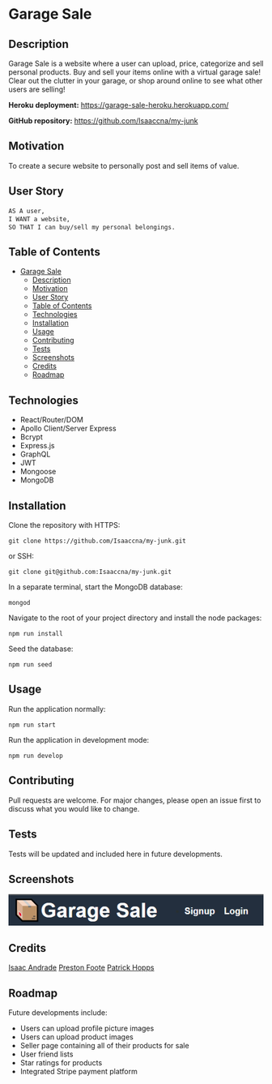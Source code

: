 # Garage Sale

## Description

Garage Sale is a website where a user can upload, price, categorize and sell personal products. Buy and sell your items online with a virtual garage sale! Clear out the clutter in your garage, or shop around online to see what other users are selling!

**Heroku deployment:**
https://garage-sale-heroku.herokuapp.com/

**GitHub repository:**
https://github.com/Isaaccna/my-junk

## Motivation

To create a secure website to personally post and sell items of value.

## User Story
```
AS A user,
I WANT a website,
SO THAT I can buy/sell my personal belongings.
```

## Table of Contents

- [Garage Sale](#garage-sale)
  - [Description](#description)
  - [Motivation](#motivation)
  - [User Story](#user-story)
  - [Table of Contents](#table-of-contents)
  - [Technologies](#technologies)
  - [Installation](#installation)
  - [Usage](#usage)
  - [Contributing](#contributing)
  - [Tests](#tests)
  - [Screenshots](#screenshots)
  - [Credits](#credits)
  - [Roadmap](#roadmap)

## Technologies

- React/Router/DOM
- Apollo Client/Server Express
- Bcrypt
- Express.js
- GraphQL
- JWT
- Mongoose
- MongoDB

## Installation

Clone the repository with HTTPS:
```
git clone https://github.com/Isaaccna/my-junk.git
```

or SSH:
```
git clone git@github.com:Isaaccna/my-junk.git
```

In a separate terminal, start the MongoDB database:
```
mongod
```

Navigate to the root of your project directory and install the node packages:
```
npm run install
```

Seed the database:
```
npm run seed
```

## Usage

Run the application normally:
```
npm run start
```

Run the application in development mode:
```
npm run develop
```

## Contributing

Pull requests are welcome. For major changes, please open an issue first to discuss what you would like to change.

## Tests

Tests will be updated and included here in future developments.

## Screenshots


![Garage Sale banner](/client/public/images/garage-sale-banner.PNG)


## Credits

[Isaac Andrade](https://github.com/Isaaccna)
[Preston Foote](https://github.com/pwfoote)
[Patrick Hopps](https://github.com/phopps)


## Roadmap

Future developments include:
- Users can upload profile picture images
- Users can upload product images
- Seller page containing all of their products for sale
- User friend lists
- Star ratings for products
- Integrated Stripe payment platform